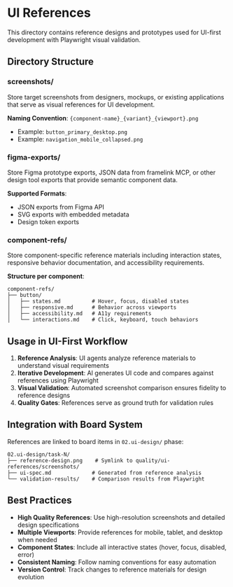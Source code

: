 # UI References

This directory contains reference designs and prototypes used for UI-first development with Playwright visual validation.

## Directory Structure

### screenshots/
Store target screenshots from designers, mockups, or existing applications that serve as visual references for UI development.

**Naming Convention**: `{component-name}_{variant}_{viewport}.png`
- Example: `button_primary_desktop.png`
- Example: `navigation_mobile_collapsed.png`

### figma-exports/
Store Figma prototype exports, JSON data from framelink MCP, or other design tool exports that provide semantic component data.

**Supported Formats**:
- JSON exports from Figma API
- SVG exports with embedded metadata
- Design token exports

### component-refs/
Store component-specific reference materials including interaction states, responsive behavior documentation, and accessibility requirements.

**Structure per component**:
```
component-refs/
├── button/
│   ├── states.md          # Hover, focus, disabled states
│   ├── responsive.md      # Behavior across viewports
│   ├── accessibility.md   # A11y requirements
│   └── interactions.md    # Click, keyboard, touch behaviors
```

## Usage in UI-First Workflow

1. **Reference Analysis**: UI agents analyze reference materials to understand visual requirements
2. **Iterative Development**: AI generates UI code and compares against references using Playwright
3. **Visual Validation**: Automated screenshot comparison ensures fidelity to reference designs
4. **Quality Gates**: References serve as ground truth for validation rules

## Integration with Board System

References are linked to board items in `02.ui-design/` phase:
```
02.ui-design/task-N/
├── reference-design.png    # Symlink to quality/ui-references/screenshots/
├── ui-spec.md             # Generated from reference analysis
└── validation-results/    # Comparison results from Playwright
```

## Best Practices

- **High Quality References**: Use high-resolution screenshots and detailed design specifications
- **Multiple Viewports**: Provide references for mobile, tablet, and desktop when needed
- **Component States**: Include all interactive states (hover, focus, disabled, error)
- **Consistent Naming**: Follow naming conventions for easy automation
- **Version Control**: Track changes to reference materials for design evolution